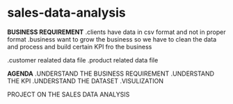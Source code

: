 # sales-data-analysis

**BUSINESS REQUIREMENT**
.clients have data in csv format and not in proper format 
.business want to grow the business so we have to clean the data and process and build certain KPI fro the business

.customer realated data file 
.product related data file 

**AGENDA**
.UNDERSTAND THE BUSINESS REQUIREMENT
.UNDERSTAND THE KPI
.UNDERSTAND THE DATASET
.VISULIZATION

PROJECT ON THE SALES DATA ANALYSIS


